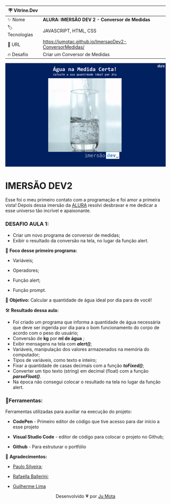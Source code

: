 | :placard: Vitrine.Dev |     |
| ------------- | --- |
| :sparkles: Nome | **ALURA: IMERSÃO DEV 2 - Conversor de Medidas** 
| :label: Tecnologias | JAVASCRIPT, HTML, CSS 
| :rocket: URL | https://jumotac.github.io/ImersaoDev2-ConversorMedidas/
| :fire: Desafio | Criar um Conversor de Medidas 

<!-- Inserir imagem com a #vitrinedev ao final do link -->
![](https://raw.githubusercontent.com/jumotac/ImersaoDev2-ConversorMedidas/master/conversor-medidas.png#vitrinedev)

# IMERSÃO DEV2 

Esse foi o meu primeiro contato com a programação e foi amor a primeira vista! Depois dessa imersão da [ALURA](www.alura.com.br) resolvi desbravar e me dedicar a esse universo tão incrível e apaixonante.


### DESAFIO AULA 1:

- Criar um novo programa de conversor de medidas;
- Exibir o resultado da conversão na tela, no lugar da função alert.




📒 **Foco desse primeiro programa:**

- Variáveis; 

- Operadores; 

- Função alert;

- Função prompt. 

  

:dart: **Objetivo:**
Calcular a quantidade de água ideal por dia para de você!


🛠  **Resultado dessa aula:** 

- Foi criado um programa que informa a quantidade de água necessária que deve ser ingerida por dia para o bom funcionamento do corpo de acordo com o peso do usuário; 
- Conversão de **kg** por **ml de água** ;
- Exibir mensagens na tela com **_alert()_**;
- Variáveis, manipulação dos valores armazenados na memória do computador;
- Tipos de variáveis, como texto e inteiro;
- Fixar a quantidade de casas decimais com a função **_toFixed()_**;
- Converter um tipo texto (string) em decimal (float) com a função **_parseFloat()_**.
- Na época não consegui colocar o resultado na tela no lugar da função alert.


### :wrench:Ferramentas:

Ferramentas utilizadas para auxiliar na execução do projeto:

- **CodePen** - Primeiro editor de código que tive acesso para dar início a esse projeto

- **Visual Studio Code** - editor de código para colocar o projeto no Github;

- **Github** - Para estruturar o portfólio 


🔖  **Agradecimentos:**

- [Paulo Silveira](https://www.linkedin.com/in/paulosilveira/);

- [Rafaella Ballerini](https://www.linkedin.com/in/rafaella-ballerini-45875016a/?originalSubdomain=br);
- [Guilherme Lima](https://www.linkedin.com/in/guilherme-lima-458925178/)



 <p align="center">Desenvolvido 💗 por <a href="https://github.com/jumotac">Ju Mota</a></p>

